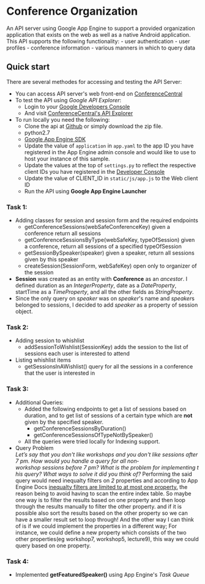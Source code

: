 # Conference Organization
An API server using Google App Engine to support a provided organization application that exists on the web as well as a native Android application.
This API supports the following functionality:
	- user authentication
	- user profiles
	- conference information
	- various manners in which to query data

## Quick start
There are several methodes for accessing and testing the API Server:
 * You can access API server's web front-end on [ConferenceCentral](https://udacityconferencecentral.appspot.com)
 * To test the API using *Google API Explorer*:
	- Login to your [Google Developers Console](https://console.developers.google.com)
	- And visit [ConferenceCentral's API Explorer](https://apis-explorer.appspot.com/apis-explorer/?base=https://udacityconferencecentral.appspot.com/_ah/api#p/conference/v1/)
 * To run locally you need the following:
	- Clone the api at [Github](https://github.com/m-sepehrnoush/conference-central-api.git) or simply download the zip file.
	- python2.7
	- [Google App Engine SDK](https://cloud.google.com/appengine/downloads?csw=1)
	- Update the value of `application` in `app.yaml` to the app ID you have registered in the App Engine admin console and would like to use to host your instance of this sample.
	- Update the values at the top of `settings.py` to reflect the respective client IDs you have registered in the [Developer Console](https://console.developers.google.com/)
	- Update the value of CLIENT_ID in `static/js/app.js` to the Web client ID
	- Run the API using **Google App Engine Launcher**

### Task 1:
 * Adding classes for session and session form and the required endpoints
	- getConferenceSessions(webSafeConferenceKey)
		given a conference return all sessions
	- getConferenceSessionsByType(webSafeKey, typeOfSession)
		given a conference, return all sessions of a specified typeOfSession
	- getSessionBySpeaker(speaker)
		given a speaker, return all sessions given by this speaker
	- createSession(SessionForm, webSafeKey)
		open only to organizer of the session
 * **Session** was created as an entity with **Conference** as an *ancestor*. 
	I defined duration as an *IntegerProperty*, date as a *DateProperty*,
	startTime as a *TimeProperty*, and all the other fields as *StringProperty*.
 * Since the only query on *speaker* was on *speaker*'s name and *speaker*s belonged
   to sessions, I decided to add *speaker* as a property of session object.
	
### Task 2:
 * Adding session to whishlist
	- addSessionToWishlist(SessionKey)
	adds the session to the list of sessions each user is interested to attend
 * Listing whishlist items
	- getSessionsInAWishlist()
	query for all the sessions in a conference that the user is interested in
### Task 3:
 * Additional Queries:
	- Added the following endpoints to get a list of sessions based on duration, and
	to get list of sessions of a certain type which are **not** given by the specified speaker.
		- getConferenceSessionsByDuration()
		- getConferenceSessionsOfTypeNotBySpeaker()
	- All the queries were tried locally for Indexing support.
 * Query Problem
	*Let’s say that you don't like workshops and you don't like sessions after 7 pm. How would you handle a query for all non­workshop sessions before 7 pm? What is the problem for implementing this query? What ways to solve it did you think of?*
	Performing the said query would need inequalty filters on *2* properties and according
	to App Engine Docs [inequalty filters are limited to at most one property.](https://cloud.google.com/appengine/docs/python/datastore/queries?csw=1#Python_Restrictions_on_queries) 
	the reason being to avoid having to scan the entire index table.
	So maybe one way is to filter the results based on one property and then loop through the results manually to filter the other property.
	and if it is possible also sort the results based on the other property so we can have a smaller result set to loop through!
	And the other way I can think of is if we could implement the properties in a different way; For instance, we could define a 
	new property which consists of the two other properties(eg workshop7, workshop5, lecture9),
	this way we could query based on one property.

### Task 4:
 * Implemented **getFeaturedSpeaker()** using App Engine's *Task Queue*
